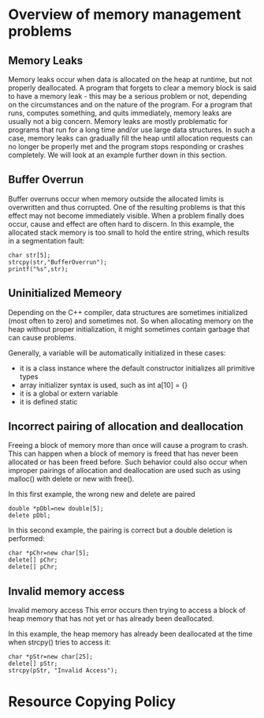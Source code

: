 
# Overview of memory management problems

## Memory Leaks
Memory leaks occur when data is allocated on the heap at runtime, but not properly deallocated. A program that forgets to clear a memory block is said to have a memory leak - this may be a serious problem or not, depending on the circumstances and on the nature of the program. For a program that runs, computes something, and quits immediately, memory leaks are usually not a big concern. Memory leaks are mostly problematic for programs that run for a long time and/or use large data structures. In such a case, memory leaks can gradually fill the heap until allocation requests can no longer be properly met and the program stops responding or crashes completely. We will look at an example further down in this section.

## Buffer Overrun 
Buffer overruns occur when memory outside the allocated limits is overwritten and thus corrupted. One of the resulting problems is that this effect may not become immediately visible. When a problem finally does occur, cause and effect are often hard to discern.
In this example, the allocated stack memory is too small to hold the entire string, which results in a segmentation fault:

```
char str[5];
strcpy(str,"BufferOverrun");
printf("%s",str);
```

## Uninitialized Memeory
 Depending on the C++ compiler, data structures are sometimes initialized (most often to zero) and sometimes not. So when allocating memory on the heap without proper initialization, it might sometimes contain garbage that can cause problems.

Generally, a variable will be automatically initialized in these cases:

 - it is a class instance where the default constructor initializes all primitive types
 - array initializer syntax is used, such as int a[10] = {}
 - it is a global or extern variable
 - it is defined static
 
 ## Incorrect pairing of allocation and deallocation 
 
Freeing a block of memory more than once will cause a program to crash. This can happen when a block of memory is freed that has never been allocated or has been freed before. Such behavior could also occur when improper pairings of allocation and deallocation are used such as using malloc() with delete or new with free().

In this first example, the wrong new and delete are paired
```
double *pDbl=new double[5];
delete pDbl;
```

In this second example, the pairing is correct but a double deletion is performed:

```
char *pChr=new char[5];
delete[] pChr;
delete[] pChr;
```

## Invalid memory access

Invalid memory access This error occurs then trying to access a block of heap memory that has not yet or has already been deallocated.

In this example, the heap memory has already been deallocated at the time when strcpy() tries to access it:

```
char *pStr=new char[25];
delete[] pStr;
strcpy(pStr, "Invalid Access");
```

# Resource Copying Policy 


